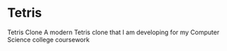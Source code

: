 # Tetris
Tetris Clone
A modern Tetris clone that I am developing for my Computer Science college coursework
